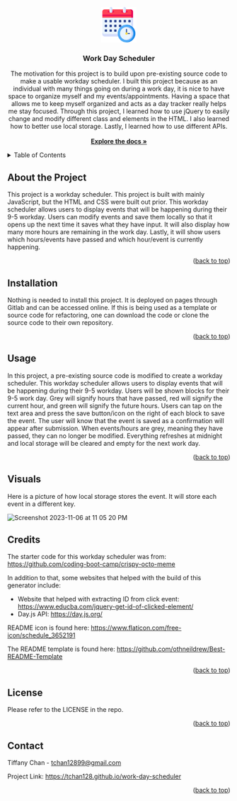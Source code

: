 <br />
<div align="center">
    <a href="https://github.com/tchan128/work-day-scheduler"><img src="Scheduler.png" alt="Logo" width="80" height="80"></a>
    <h3 align="center">Work Day Scheduler</h3>
    <p align="center">
        The motivation for this project is to build upon pre-existing source code to make a usable workday scheduler. I built this project because as an individual with many things going on during a work day, it is nice to have space to organize myself and my events/appointments. Having a space that allows me to keep myself organized and acts as a day tracker really helps me stay focused. Through this project, I learned how to use jQuery to easily change and modify different class and elements in the HTML. I also learned how to better use local storage. Lastly, I learned how to use different APIs. 
        <br/>
        <br/>
        <a href="https://github.com/tchan128/work-day-scheduler"><strong>Explore the docs »</strong></a>
    </p>
</div>

<details>
  <summary>Table of Contents</summary>
  <ol>
    <li>
      <a href="#about-the-project">About The Project</a>
    </li>
    <li><a href="#installation">Installation</a></li>
    <li><a href="#usage">Usage</a></li>
    <li><a href="#visuals">Visuals</a></li>
    <li><a href="#credits">Credits</a></li>
    <li><a href="#license">License</a></li>
    <li><a href="#contact">Contact</a></li>
  </ol>
</details>

## About the Project

This project is a workday scheduler. This project is built with mainly JavaScript, but the HTML and CSS were built out prior. This workday scheduler allows users to display events that will be happening during their 9-5 workday. Users can modify events and save them locally so that it opens up the next time it saves what they have input. It will also display how many more hours are remaining in the work day. Lastly, it will show users which hours/events have passed and which hour/event is currently happening. 


<p align="right">(<a href="#readme-top">back to top</a>)</p>

## Installation

Nothing is needed to install this project. It is deployed on pages through Gitlab and can be accessed online. If this is being used as a template or source code for refactoring, one can download the code or clone the source code to their own repository.

<p align="right">(<a href="#readme-top">back to top</a>)</p>
 
## Usage

In this project, a pre-existing source code is modified to create a workday scheduler. This workday scheduler allows users to display events that will be happening during their 9-5 workday. Users will be shown blocks for their 9-5 work day. Grey will signify hours that have passed, red will signify the current hour, and green will signify the future hours. Users can tap on the text area and press the save button/icon on the right of each block to save the event. The user will know that the event is saved as a confirmation will appear after submission. When events/hours are grey, meaning they have passed, they can no longer be modified. Everything refreshes at midnight and local storage will be cleared and empty for the next work day. 

<p align="right">(<a href="#readme-top">back to top</a>)</p>

## Visuals

Here is a picture of how local storage stores the event. It will store each event in a different key.

![Screenshot 2023-11-06 at 11 05 20 PM](https://github.com/tchan128/work-day-scheduler/assets/56553374/11cc787d-ef5e-4f0b-9564-1c8523f69d6b)

## Credits

The starter code for this workday scheduler was from: https://github.com/coding-boot-camp/crispy-octo-meme

In addition to that, some websites that helped with the build of this generator include:

- Website that helped with extracting ID from click event: https://www.educba.com/jquery-get-id-of-clicked-element/
- Day.js API: https://day.js.org/

README icon is found here: https://www.flaticon.com/free-icon/schedule_3652191

The README template is found here: https://github.com/othneildrew/Best-README-Template

<p align="right">(<a href="#readme-top">back to top</a>)</p>

## License

Please refer to the LICENSE in the repo.

<p align="right">(<a href="#readme-top">back to top</a>)</p>

## Contact

Tiffany Chan - tchan12899@gmail.com

Project Link: https://tchan128.github.io/work-day-scheduler

<p align="right">(<a href="#readme-top">back to top</a>)</p>



